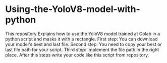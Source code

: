 # Using-the-YoloV8-model-with-python
This repository Explains how to use the YoloV8 model trained at Colab in a python script and masks it with a rectangle.
First step: You can download your model's best and last file.
Second step: You need to copy your best or last file path for your script.
Third step: Implement the file path in the right place.
After this steps write your code like this script from repository.
